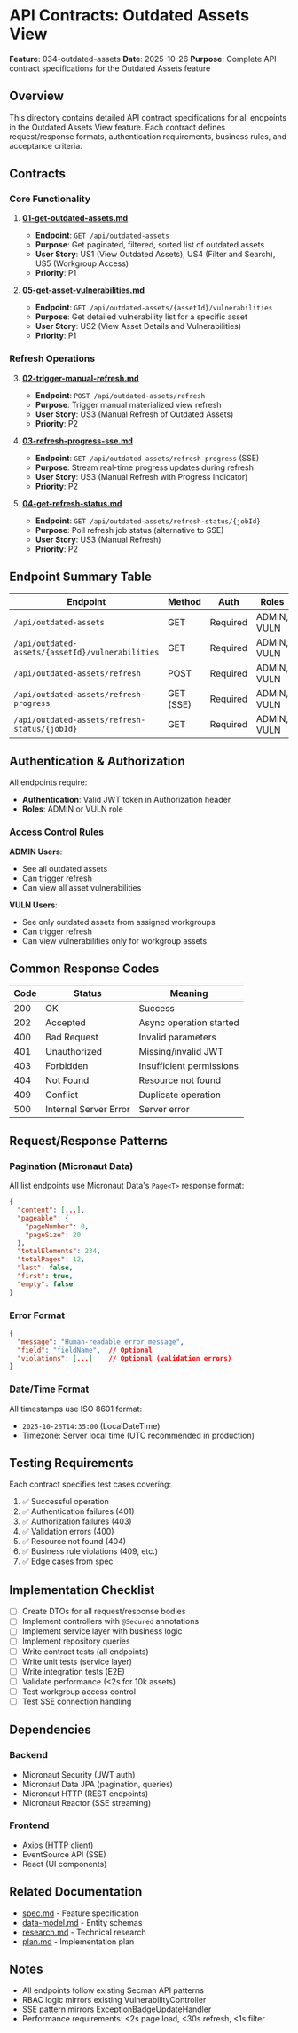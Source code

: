 # API Contracts: Outdated Assets View

**Feature**: 034-outdated-assets
**Date**: 2025-10-26
**Purpose**: Complete API contract specifications for the Outdated Assets feature

## Overview

This directory contains detailed API contract specifications for all endpoints in the Outdated Assets View feature. Each contract defines request/response formats, authentication requirements, business rules, and acceptance criteria.

## Contracts

### Core Functionality

1. **[01-get-outdated-assets.md](01-get-outdated-assets.md)**
   - **Endpoint**: `GET /api/outdated-assets`
   - **Purpose**: Get paginated, filtered, sorted list of outdated assets
   - **User Story**: US1 (View Outdated Assets), US4 (Filter and Search), US5 (Workgroup Access)
   - **Priority**: P1

2. **[05-get-asset-vulnerabilities.md](05-get-asset-vulnerabilities.md)**
   - **Endpoint**: `GET /api/outdated-assets/{assetId}/vulnerabilities`
   - **Purpose**: Get detailed vulnerability list for a specific asset
   - **User Story**: US2 (View Asset Details and Vulnerabilities)
   - **Priority**: P1

### Refresh Operations

3. **[02-trigger-manual-refresh.md](02-trigger-manual-refresh.md)**
   - **Endpoint**: `POST /api/outdated-assets/refresh`
   - **Purpose**: Trigger manual materialized view refresh
   - **User Story**: US3 (Manual Refresh of Outdated Assets)
   - **Priority**: P2

4. **[03-refresh-progress-sse.md](03-refresh-progress-sse.md)**
   - **Endpoint**: `GET /api/outdated-assets/refresh-progress` (SSE)
   - **Purpose**: Stream real-time progress updates during refresh
   - **User Story**: US3 (Manual Refresh with Progress Indicator)
   - **Priority**: P2

5. **[04-get-refresh-status.md](04-get-refresh-status.md)**
   - **Endpoint**: `GET /api/outdated-assets/refresh-status/{jobId}`
   - **Purpose**: Poll refresh job status (alternative to SSE)
   - **User Story**: US3 (Manual Refresh)
   - **Priority**: P2

## Endpoint Summary Table

| Endpoint | Method | Auth | Roles | Purpose | Priority |
|----------|--------|------|-------|---------|----------|
| `/api/outdated-assets` | GET | Required | ADMIN, VULN | List outdated assets | P1 |
| `/api/outdated-assets/{assetId}/vulnerabilities` | GET | Required | ADMIN, VULN | Get asset vulnerabilities | P1 |
| `/api/outdated-assets/refresh` | POST | Required | ADMIN, VULN | Trigger refresh | P2 |
| `/api/outdated-assets/refresh-progress` | GET (SSE) | Required | ADMIN, VULN | Stream progress | P2 |
| `/api/outdated-assets/refresh-status/{jobId}` | GET | Required | ADMIN, VULN | Poll job status | P2 |

## Authentication & Authorization

All endpoints require:
- **Authentication**: Valid JWT token in Authorization header
- **Roles**: ADMIN or VULN role

### Access Control Rules

**ADMIN Users**:
- See all outdated assets
- Can trigger refresh
- Can view all asset vulnerabilities

**VULN Users**:
- See only outdated assets from assigned workgroups
- Can trigger refresh
- Can view vulnerabilities only for workgroup assets

## Common Response Codes

| Code | Status | Meaning |
|------|--------|---------|
| 200 | OK | Success |
| 202 | Accepted | Async operation started |
| 400 | Bad Request | Invalid parameters |
| 401 | Unauthorized | Missing/invalid JWT |
| 403 | Forbidden | Insufficient permissions |
| 404 | Not Found | Resource not found |
| 409 | Conflict | Duplicate operation |
| 500 | Internal Server Error | Server error |

## Request/Response Patterns

### Pagination (Micronaut Data)

All list endpoints use Micronaut Data's `Page<T>` response format:

```json
{
  "content": [...],
  "pageable": {
    "pageNumber": 0,
    "pageSize": 20
  },
  "totalElements": 234,
  "totalPages": 12,
  "last": false,
  "first": true,
  "empty": false
}
```

### Error Format

```json
{
  "message": "Human-readable error message",
  "field": "fieldName",  // Optional
  "violations": [...]    // Optional (validation errors)
}
```

### Date/Time Format

All timestamps use ISO 8601 format:
- `2025-10-26T14:35:00` (LocalDateTime)
- Timezone: Server local time (UTC recommended in production)

## Testing Requirements

Each contract specifies test cases covering:
1. ✅ Successful operation
2. ✅ Authentication failures (401)
3. ✅ Authorization failures (403)
4. ✅ Validation errors (400)
5. ✅ Resource not found (404)
6. ✅ Business rule violations (409, etc.)
7. ✅ Edge cases from spec

## Implementation Checklist

- [ ] Create DTOs for all request/response bodies
- [ ] Implement controllers with `@Secured` annotations
- [ ] Implement service layer with business logic
- [ ] Implement repository queries
- [ ] Write contract tests (all endpoints)
- [ ] Write unit tests (service layer)
- [ ] Write integration tests (E2E)
- [ ] Validate performance (<2s for 10k assets)
- [ ] Test workgroup access control
- [ ] Test SSE connection handling

## Dependencies

### Backend
- Micronaut Security (JWT auth)
- Micronaut Data JPA (pagination, queries)
- Micronaut HTTP (REST endpoints)
- Micronaut Reactor (SSE streaming)

### Frontend
- Axios (HTTP client)
- EventSource API (SSE)
- React (UI components)

## Related Documentation

- [spec.md](../spec.md) - Feature specification
- [data-model.md](../data-model.md) - Entity schemas
- [research.md](../research.md) - Technical research
- [plan.md](../plan.md) - Implementation plan

## Notes

- All endpoints follow existing Secman API patterns
- RBAC logic mirrors existing VulnerabilityController
- SSE pattern mirrors ExceptionBadgeUpdateHandler
- Performance requirements: <2s page load, <30s refresh, <1s filter
